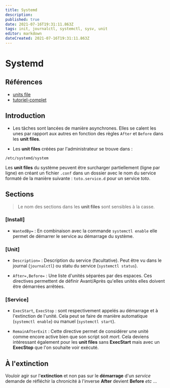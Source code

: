 ```yaml
---
title: Systemd
description: 
published: true
date: 2021-07-16T19:31:11.863Z
tags: init, journalctl, systemctl, sysv, unit
editor: markdown
dateCreated: 2021-07-16T19:31:11.863Z
---
```


# Systemd

## Références

* [units file](https://www.digitalocean.com/community/tutorials/understanding-systemd-units-and-unit-files)
* [tutoriel-complet](https://www.digitalocean.com/community/tutorials/systemd-essentials-working-with-services-units-and-the-journal)

## Introduction

* Les tâches sont lancées de manière asynchrones. Elles se calent les unes par rapport aux autres en fonction des règles `After` et `Before` dans les **unit files**.

* Les **unit files** créées par l'administrateur se trouve dans :

```
/etc/systemd/system
```

Les **unit files** du système peuvent être surcharger partiellement (ligne par ligne) en créant un fichier `.conf` dans un dossier avec le nom du service formaté de la manière suivante : `toto.service.d` pour un service *toto*.

## Sections

> Le nom des sections dans les **unit files** sont sensibles à la casse.

### [Install]

* `WantedBy=` : En combinaison avec la commande `systemctl enable` elle permet de démarrer le service au démarrage du système.

### [Unit]

* `Description=` : Description du service (facultative). Peut être vu dans le journal (`journalctl`) ou statu du service (`systemctl status`).

* `After=,Before=` : Une liste d'unités séparées par des espaces. Ces directives permettent de définir Avant/Après qu'elles unités elles doivent être démarrées arrêtées.

### [Service]

* `ExecStart`, `ExecStop` : sont respectivement appelés au démarrage et à l'extinction de l'unité. Cela peut se faire de manière automatique (`systemctl enable`) ou manuel (`systemctl start`).

* `RemainAfterExit` : Cette directive permet de considérer une unité comme encore active bien que son script soit *mort*. Cela deviens intéressant également pour les **unit files** sans **ExecStart** mais avec un **ExecStop** que l'on souhaite voir exécuté.

## À l'extinction

Vouloir agir sur l'**extinction** et non pas sur le **démarrage** d'un *service* demande de réfléchir la chronicité à l'inverse **After** devient **Before** *etc* ...
